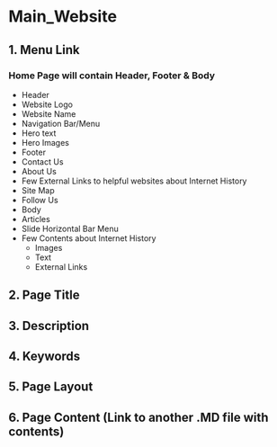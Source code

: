 # Main_Website

## 1. Menu Link

### Home Page will contain Header, Footer & Body
*	Header 
  * Website Logo
  * Website Name
   *	Navigation Bar/Menu
   *	Hero text
   *	Hero Images
*	Footer 
  *	Contact Us
  *	About Us
  *	Few External Links to helpful websites about Internet History
  *	Site Map
  *	Follow Us
*	Body 
  *	Articles
  *	Slide Horizontal Bar Menu
  *	Few Contents about Internet History
    *	Images
    *	Text
    *	External Links


## 2. Page Title
## 3. Description
## 4. Keywords
## 5. Page Layout
## 6. Page Content (Link to another .MD file with contents)
